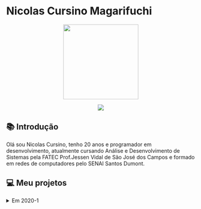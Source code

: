 # Nicolas Cursino Magarifuchi

<body>
  <div align="center">
    <kbd><img src="https://avatars.githubusercontent.com/nicursino" width="200px" height="200px"/></kbd>
    <p><a href="https://www.linkedin.com/in/nicursino/"><img src="https://img.shields.io/badge/LinkedIn-0077B5?style=for-the-badge&logo=linkedin&logoColor=white"/></a></p>
  </div>
</body>

## :books: Introdução

Olá sou Nicolas Cursino, tenho 20 anos e programador em desenvolvimento, atualmente cursando Análise e Desenvolvimento de Sistemas pela FATEC Prof.Jessen Vidal de São José dos Campos e formado em redes de computadores pelo SENAI Santos Dumont. 

## :computer: Meu projetos

<details>
  <summary>Em 2020-1</summary>

O projeto integrador desse semestre foi um aplicativo de segurança domiciliar, que foi desenvolvido e criado para uma inovação no mercado de segurança, com a facilidade e funcionalidade de ter a autonomia da segurança do seu domicílio em suas mãos, onde e quando quiser, por um ótimo custo-benefício , tendo o contato direto um com os nossos desenvolvedores por uma rede social, para sugestões de melhoria e tirar dúvidas, tudo isso para dar o maior conforto, tendo confiabilidade, integridade e disponibilidade com nosso cliente em prol da sua segurança.

##### :book: Parceiro Acadêmico

FATEC - Prof. Jessen Vidal, proposto pelo o Prof. Jean Carlos Lourenço Costa da disciplina de Programação em Microinformática.

##### :thinking: Problema

Criar um aplicativo com o objetivo de implementar as tecnologias de programação modular e banco de dados.

##### :bulb: Solução

Aplicativo de segurança doméstica para trazer o máximo de segurança e conforto para o cliente, tendo em vista, a autonomia total do cliente sobre a segurança do seu próprio domicilio, onde e quando quiser.

#### :man_technologist: Tecnologias Utilizadas

##### Firebase - database

É um serviço que pode autenticar usuários apenas usando o código do cliente. Usamos como banco de dados que podemos armazenar os dados dos clientes na nuvem do firebase.

##### Kodular - Mobile Plataform

Plataforma para desenvolvimento e criação de aplicativos android através do uso de blocos lógicos e programação. Nele podemos desenvolver todo o nosso projeto usando programação em blocos e design do aplicativo.

####  Contribuições Pessoais

Eu fiquei responsável pelo o design do aplicativo. O design aos poucos fui aprendendo com o Kodular tive certa facilidade e consegui montar as telas do aplicativo.

#### Hard Skills

Kodular - Sei usar com autonomia.

#### Soft Skills

Resiliência - No começo era tudo muito novo então, nós precisamos trabalhar bastante e aprender várias novas coisas ao mesmo e administrar esse tempo e trabalho não foi algo fácil, tivemos vários problemas em relação a base dados mas nos adaptamos e conseguimos proceder com o projeto.

Comunicação - Foi muito importante a comunicação que tivemos, principalmente, que estávamos em EAD, então trabalhamos muito nisso já que o tempo todo nós tínhamos que estar atualizados sobre o progresso do projeto frequentemente e trabalhando juntos, sempre estávamos em sintonia.
</details>




